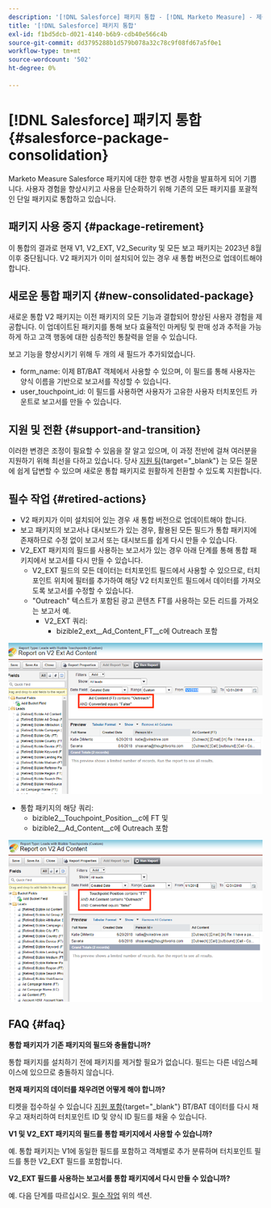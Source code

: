 ```yaml
---
description: '[!DNL Salesforce] 패키지 통합 - [!DNL Marketo Measure] - 제품 설명서'
title: '[!DNL Salesforce] 패키지 통합'
exl-id: f1bd5dcb-d021-4140-b6b9-cdb40e566c4b
source-git-commit: dd3795288b1d579b078a32c78c9f08fd67a5f0e1
workflow-type: tm+mt
source-wordcount: '502'
ht-degree: 0%

---
```


# [!DNL Salesforce] 패키지 통합 {#salesforce-package-consolidation}

Marketo Measure Salesforce 패키지에 대한 향후 변경 사항을 발표하게 되어 기쁩니다. 사용자 경험을 향상시키고 사용을 단순화하기 위해 기존의 모든 패키지를 포괄적인 단일 패키지로 통합하고 있습니다.

## 패키지 사용 중지 {#package-retirement}

이 통합의 결과로 현재 V1, V2_EXT, V2_Security 및 모든 보고 패키지는 2023년 8월 이후 중단됩니다. V2 패키지가 이미 설치되어 있는 경우 새 통합 버전으로 업데이트해야 합니다.

## 새로운 통합 패키지 {#new-consolidated-package}

새로운 통합 V2 패키지는 이전 패키지의 모든 기능과 결합되어 향상된 사용자 경험을 제공합니다. 이 업데이트된 패키지를 통해 보다 효율적인 마케팅 및 판매 성과 추적을 가능하게 하고 고객 행동에 대한 심층적인 통찰력을 얻을 수 있습니다.

보고 기능을 향상시키기 위해 두 개의 새 필드가 추가되었습니다.

* form_name: 이제 BT/BAT 객체에서 사용할 수 있으며, 이 필드를 통해 사용자는 양식 이름을 기반으로 보고서를 작성할 수 있습니다.
* user_touchpoint_id: 이 필드를 사용하면 사용자가 고유한 사용자 터치포인트 카운트로 보고서를 만들 수 있습니다.

## 지원 및 전환 {#support-and-transition}

이러한 변경은 조정이 필요할 수 있음을 잘 알고 있으며, 이 과정 전반에 걸쳐 여러분을 지원하기 위해 최선을 다하고 있습니다. 당사 [지원 팀](https://nation.marketo.com/t5/support/ct-p/Support){target="_blank"} 는 모든 질문에 쉽게 답변할 수 있으며 새로운 통합 패키지로 원활하게 전환할 수 있도록 지원합니다.

## 필수 작업 {#retired-actions}

* V2 패키지가 이미 설치되어 있는 경우 새 통합 버전으로 업데이트해야 합니다.
* 보고 패키지의 보고서나 대시보드가 있는 경우, 활용된 모든 필드가 통합 패키지에 존재하므로 수정 없이 보고서 또는 대시보드를 쉽게 다시 만들 수 있습니다.
* V2_EXT 패키지의 필드를 사용하는 보고서가 있는 경우 아래 단계를 통해 통합 패키지에서 보고서를 다시 만들 수 있습니다.
   * V2_EXT 필드의 모든 데이터는 터치포인트 필드에서 사용할 수 있으므로, 터치포인트 위치에 필터를 추가하여 해당 V2 터치포인트 필드에서 데이터를 가져오도록 보고서를 수정할 수 있습니다.
   * &quot;Outreach&quot; 텍스트가 포함된 광고 콘텐츠 FT를 사용하는 모든 리드를 가져오는 보고서 예.
      * V2_EXT 쿼리:
         * bizible2_ext__Ad_Content_FT__c에 Outreach 포함

![](assets/package-consolidation-1.png)

* 통합 패키지의 해당 쿼리:
   * bizible2__Touchpoint_Position__c에 FT 및
   * bizible2__Ad_Content__c에 Outreach 포함

![](assets/salesforce-package-consolidation-2.png)

## FAQ {#faq}

**통합 패키지가 기존 패키지의 필드와 충돌합니까?**

통합 패키지를 설치하기 전에 패키지를 제거할 필요가 없습니다. 필드는 다른 네임스페이스에 있으므로 충돌하지 않습니다.

**현재 패키지의 데이터를 채우려면 어떻게 해야 합니까?**

티켓을 접수하실 수 있습니다 [지원 포함](https://nation.marketo.com/t5/support/ct-p/Support){target="_blank"} BT/BAT 데이터를 다시 채우고 재처리하여 터치포인트 ID 및 양식 ID 필드를 채울 수 있습니다.

**V1 및 V2_EXT 패키지의 필드를 통합 패키지에서 사용할 수 있습니까?**

예. 통합 패키지는 V1에 동일한 필드를 포함하고 객체별로 추가 분류하며 터치포인트 필드를 통한 V2_EXT 필드를 포함합니다.

**V2_EXT 필드를 사용하는 보고서를 통합 패키지에서 다시 만들 수 있습니까?**

예. 다음 단계를 따르십시오. [필수 작업](#retired-actions) 위의 섹션.
